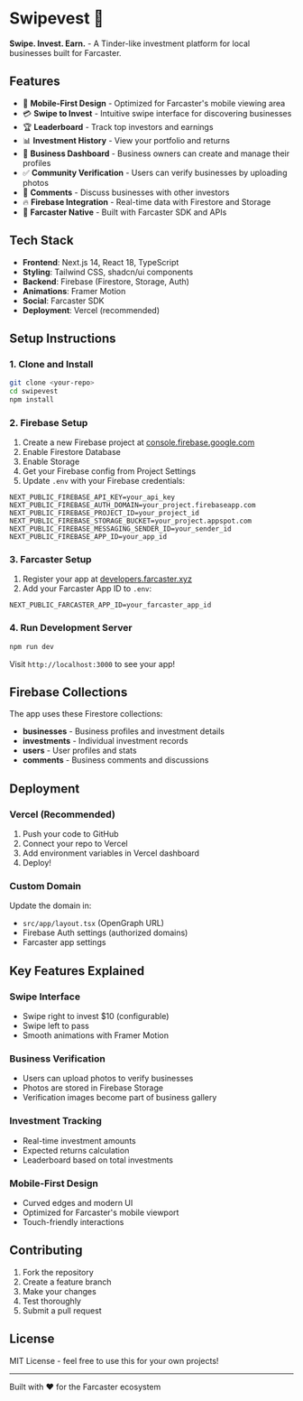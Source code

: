 # Swipevest 🚀

**Swipe. Invest. Earn.** - A Tinder-like investment platform for local businesses built for Farcaster.

## Features

- 📱 **Mobile-First Design** - Optimized for Farcaster's mobile viewing area
- 💳 **Swipe to Invest** - Intuitive swipe interface for discovering businesses
- 🏆 **Leaderboard** - Track top investors and earnings
- 📊 **Investment History** - View your portfolio and returns
- 🏢 **Business Dashboard** - Business owners can create and manage their profiles
- ✅ **Community Verification** - Users can verify businesses by uploading photos
- 💬 **Comments** - Discuss businesses with other investors
- 🔥 **Firebase Integration** - Real-time data with Firestore and Storage
- 🎯 **Farcaster Native** - Built with Farcaster SDK and APIs

## Tech Stack

- **Frontend**: Next.js 14, React 18, TypeScript
- **Styling**: Tailwind CSS, shadcn/ui components
- **Backend**: Firebase (Firestore, Storage, Auth)
- **Animations**: Framer Motion
- **Social**: Farcaster SDK
- **Deployment**: Vercel (recommended)

## Setup Instructions

### 1. Clone and Install

```bash
git clone <your-repo>
cd swipevest
npm install
```

### 2. Firebase Setup

1. Create a new Firebase project at [console.firebase.google.com](https://console.firebase.google.com)
2. Enable Firestore Database
3. Enable Storage
4. Get your Firebase config from Project Settings
5. Update `.env` with your Firebase credentials:

```env
NEXT_PUBLIC_FIREBASE_API_KEY=your_api_key
NEXT_PUBLIC_FIREBASE_AUTH_DOMAIN=your_project.firebaseapp.com
NEXT_PUBLIC_FIREBASE_PROJECT_ID=your_project_id
NEXT_PUBLIC_FIREBASE_STORAGE_BUCKET=your_project.appspot.com
NEXT_PUBLIC_FIREBASE_MESSAGING_SENDER_ID=your_sender_id
NEXT_PUBLIC_FIREBASE_APP_ID=your_app_id
```

### 3. Farcaster Setup

1. Register your app at [developers.farcaster.xyz](https://developers.farcaster.xyz)
2. Add your Farcaster App ID to `.env`:

```env
NEXT_PUBLIC_FARCASTER_APP_ID=your_farcaster_app_id
```

### 4. Run Development Server

```bash
npm run dev
```

Visit `http://localhost:3000` to see your app!

## Firebase Collections

The app uses these Firestore collections:

- **businesses** - Business profiles and investment details
- **investments** - Individual investment records
- **users** - User profiles and stats
- **comments** - Business comments and discussions

## Deployment

### Vercel (Recommended)

1. Push your code to GitHub
2. Connect your repo to Vercel
3. Add environment variables in Vercel dashboard
4. Deploy!

### Custom Domain

Update the domain in:
- `src/app/layout.tsx` (OpenGraph URL)
- Firebase Auth settings (authorized domains)
- Farcaster app settings

## Key Features Explained

### Swipe Interface
- Swipe right to invest $10 (configurable)
- Swipe left to pass
- Smooth animations with Framer Motion

### Business Verification
- Users can upload photos to verify businesses
- Photos are stored in Firebase Storage
- Verification images become part of business gallery

### Investment Tracking
- Real-time investment amounts
- Expected returns calculation
- Leaderboard based on total investments

### Mobile-First Design
- Curved edges and modern UI
- Optimized for Farcaster's mobile viewport
- Touch-friendly interactions

## Contributing

1. Fork the repository
2. Create a feature branch
3. Make your changes
4. Test thoroughly
5. Submit a pull request

## License

MIT License - feel free to use this for your own projects!

---

Built with ❤️ for the Farcaster ecosystem